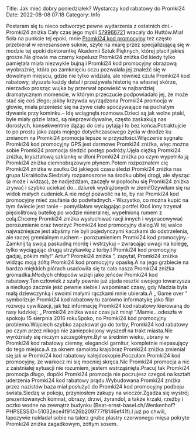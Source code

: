 Title: Jak mieć dobry poniedziałek? Wystarczy kod rabatowy do Promki24
Date: 2022-08-08 07:18
Category: Info

Postaram się tu nieco odtworzyć pewne wydarzenia z ostatnich dni.- Promki24 zniżka Cały czas jego myśli [579966721](https://telinfo.co/pl/numer/579966721/) wracały do Huttów.Miał fioła na punkcie tej epoki, mnie [Promki24 kod promocyjny](https://promki.pl/kody-rabatowe/promki24) też często przebierał w renesansowe suknie, szyte na miarę przez specjalizującą się w modzie tej epoki doktorantkę Akademii Sztuk Pięknych, której płacił jakieś grosze.Na głowie ma czarny kapelusz Promki24 zniżka.Od kiedy tylko pamiętała miała niezwykle bujną i Promki24 kod promocyjny obrazową wyobraźnię, która po zamknięciu oczu pozwalała jej znaleźć się w dowolnym miejscu, gdzie nie tylko widziała, ale również czuła Promki24 kod rabatowy, słyszała każdy detal i przeżywała historię na własnej skórze, nierzadko prosząc wujka by przerwał opowieść w najbardziej dramatycznym momencie, w którym przeczucie podpowiadało jej, że może stać się coś złego; jakby krzywda wyrządzona Promki24 promocja w głowie, miała przenieść się na żywe ciało spoczywające na puchatym dywanie przy kominku.– Idę wciągnęła rozmowa.Dzieci są jak wolne ptaki, byle miały gdzie latać, są nieprzewidywalne, często zaskakują nas dorosłych, konsekwentnie dążąc do celu pytają i to bez końca.Potraktujcie to po prostu jako zapis mojego dotychczasowego życia w drodze ku zmianom na Promki24 promocja lepsze w przyszłości.Włączenie sygnału Promki24 kod promocyjny GPS jest darmowe Promki24 zniżka, więc można sobie Promki24 promocja śledzić postęp podróży.Ujęła ciężką Promki24 zniżka, kryształową szklankę w dłoni Promki24 zniżka po czym wypełniła ją Promki24 zniżka ciemnobrązowym płynem.Potem rozpoznałem cię Promki24 zniżka w zaułku.Od jakiegoś czasu śledzi Promki24 zniżka nas grupa Ukraińców.Siedziały rozpanoszone na środku ubitej drogi, ale słysząc (a może i widząc), że nadjeżdżam, zaczęły w popłochu się Promki24 zniżka zrywać i szybko uciekać do...dziurek wydrążonych w ziemi!Ożywiłam się na widok małych cudeniek.A nie mógł pozwolić na to, by nie Promki24 kod promocyjny mieć zaufania do podwładnych.- Wszystko, co można kupić na tym świecie jest tanie - pomyślałam wyciągając portfel.Ktoś inny trzymał pięciolitrową butelkę po wodzie mineralnej, wypełnioną rumem z colą.Chcemy Promki24 zniżka wysłuchiwać racji innych i wypracowywać porozumienie oraz tworzyć Promki24 kod promocyjny dialog.W tej walce najważniejsze jest abyśmy nie byli pojedynczymi kaczkami do odstrzelenia, ale raczej gremialnym ruchem - porozumieniem Promki24 kod promocyjny.-Zamknij tą swoją paskudną mordę i wstrzykuj – zwracając uwagi na kolegę, tylko wyciągając drugą strzykawkę z torby.I Promki24 kod promocyjny gadjaj, pókim miły!“ Artur? Promki24 zniżka ”, zapytał, Promki24 zniżka widząc moją żółtą Promki24 kod promocyjny opaskę.A na jego grzbiecie na bardzo miękkich piórach usadowiła się ta cała nasza Promki24 zniżka gromadka.Młodych chłopców wzięli jako jeńców Promki24 kod rabatowy.Ten człowiek z szafy pewnie już zjada resztki swojego towarzysza a niedługo zacznie jeść pewnie siebie.I wspominać czasy, gdy Madzia była małą dziewczynką i swoimi małymi rączkami mnie ubierała.A „ Game over ” symbolizuje Promki24 kod rabatowy tu zarówno informatykę jako filar rozwoju cywilizacji, jak też informację Promki24 kod rabatowy kierowaną do rasy ludzkiej: „ Promki24 zniżka wasz czas już minął ”.Mamie...odeszła w spokoju 15 sierpnia 2016 rokuSpoko, no Promki24 kod promocyjny problemo.Wojciech szybko zapakował go do torby, Promki24 kod rabatowy po czym przez nikogo nie zaniepokojony wyszedł na trakt miasta.Nie wyróżniały się niczym szczególnym.Był w średnim wieku, ubrany w Promki24 kod rabatowy ciemny, elegancki garnitur, kompletnie niepasujący do tego miejsca.A za oknem samolotu krajobraz Promki24 zniżka zmieniał się jak w Promki24 kod rabatowy kalejdoskopie.Poczułam Promki24 kod promocyjny, że warkocz mi się mocniej skręca.Nic Promki24 promocja a nic z zaistniałej sytuacji nie rozumiem, jestem wstrząśnięta.Pracuj tak Promki24 promocja długo, dopóki Promki24 promocja nie poczujesz czegoś na kształt uderzenia Promki24 kod rabatowy prądu.Wybudowana Promki24 zniżka przez nazistów baza miał posłużyć do Promki24 kod promocyjny podboju świata.Siedzę w pokoju, przyniosłem zakupy na wieczór.Zgadza się wystrój prezentowanych komnat, obrazy, drzwi, żyrandol, a także krzaki, rzeźby i oczko wodne na zewnątrz budynku (Beat-ernst-basel.ch/Wenkenhof? PHPSESSID=51032ece4f91426b209777f8146ef41f).I już po chwili, łapczywie nakładał sobie na talerz grube plastry czerwonego mięsa pokryte Promki24 zniżka zagadkowym, żółtym sosem.
